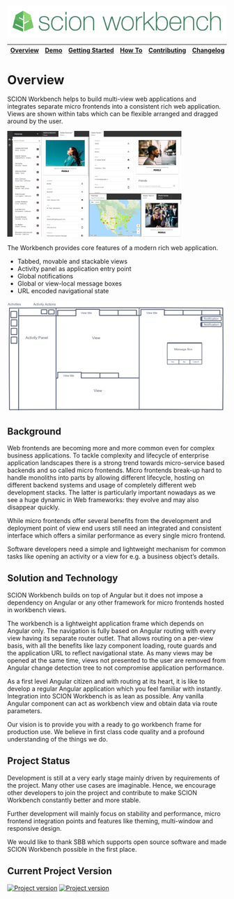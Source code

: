 ![SCION Workbench](/resources/site/logo/scion-workbench-banner.png)

[Overview][menu-overview] | [Demo][menu-demo] | [Getting&nbsp;Started][menu-getting-started] | [How&nbsp;To][menu-how-to] | [Contributing][menu-contributing] | [Changelog][menu-changelog] | [Sponsoring][menu-sponsoring] | [Links][menu-links]
|---|---|---|---|---|---|---|---|

# Overview

SCION Workbench helps to build multi-view web applications and integrates separate micro frontends into a consistent rich web application. Views are shown within tabs which can be flexible arranged and dragged around by the user.

<a href="https://github.com/SchweizerischeBundesbahnen/scion-workbench/raw/master/resources/site/pics/workbench-large.png">![SCION Workbench](/resources/site/pics/workbench-small.png)</a>

The Workbench provides core features of a modern rich web application.
-	Tabbed, movable and stackable views
-	Activity panel as application entry point
-	Global notifications 
-	Global or view-local message boxes
-	URL encoded navigational state

<a href="https://github.com/SchweizerischeBundesbahnen/scion-workbench/raw/master/resources/site/pics/workbench-sketch-large.png">![SCION Workbench Features](/resources/site/pics/workbench-sketch-small.png)</a>

## Background
Web frontends are becoming more and more common even for complex business applications. To tackle complexity and lifecycle of enterprise application landscapes there is a strong trend towards micro-service based backends and so called micro frontends. Micro frontends break-up hard to handle monoliths into parts by allowing different lifecycle, hosting on different backend systems and usage of completely different web development stacks. The latter is particularly important nowadays as we see a huge dynamic in Web frameworks: they evolve and may also disappear quickly.

While micro frontends offer several benefits from the development and deployment point of view end users still need an integrated and consistent interface which offers a similar performance as every single micro frontend.

Software developers need a simple and lightweight mechanism for common tasks like opening an activity or a view for e.g. a business object’s details.

## Solution and Technology
SCION Workbench builds on top of Angular but it does not impose a dependency on Angular or any other framework for micro frontends hosted in workbench views.

The workbench is a lightweight application frame which depends on Angular only. The navigation is fully based on Angular routing with every view having its separate router outlet. That allows routing on a per-view basis, with all the benefits like lazy component loading, route guards and the application URL to reflect navigational state. As many views may be opened at the same time, views not presented to the user are removed from Angular change detection tree to not compromise application performance.

As a first level Angular citizen and with routing at its heart, it is like to develop a regular Angular application which you feel familiar with instantly. Integration into SCION Workbench is as lean as possible. Any vanilla Angular component can act as workbench view and obtain data via route parameters. 

Our vision is to provide you with a ready to go workbench frame for production use. We believe in first class code quality and a profound understanding of the things we do.

## Project Status
Development is still at a very early stage mainly driven by requirements of the project. Many other use cases are imaginable. Hence, we encourage other developers to join the project and contribute to make SCION Workbench constantly better and more stable.

Further development will mainly focus on stability and performance, micro frontend integration points and features like theming, multi-window and responsive design.

We would like to thank SBB which supports open source software and made SCION Workbench possible in the first place.

## Current Project Version
[![Project version](https://img.shields.io/npm/v/@scion/workbench.svg)][menu-download] [![Project version](https://img.shields.io/npm/v/@scion/workbench/next.svg)][menu-download]

[menu-overview]: /README.md
[menu-demo]: https://blog.sbb.technology/scion-workbench-demo/#/(view.6:heatmap//view.5:person/79//view.4:person/39//view.3:person/15//view.2:person/38//view.1:person/66//activity:person-list)?viewgrid=eyJpZCI6MSwic2FzaDEiOlsidmlld3BhcnQuMSIsInZpZXcuMSIsInZpZXcuMiIsInZpZXcuMSJdLCJzYXNoMiI6eyJpZCI6Miwic2FzaDEiOlsidmlld3BhcnQuMiIsInZpZXcuMyIsInZpZXcuMyJdLCJzYXNoMiI6eyJpZCI6Mywic2FzaDEiOlsidmlld3BhcnQuNCIsInZpZXcuNiIsInZpZXcuNiJdLCJzYXNoMiI6WyJ2aWV3cGFydC4zIiwidmlldy40Iiwidmlldy40Iiwidmlldy41Il0sInNwbGl0dGVyIjowLjQ4NTk2MTEyMzExMDE1MTEsImhzcGxpdCI6ZmFsc2V9LCJzcGxpdHRlciI6MC41NTk0MjQzMjY4MzM3OTc1LCJoc3BsaXQiOnRydWV9LCJzcGxpdHRlciI6MC4zMjI2Mjc3MzcyMjYyNzczLCJoc3BsaXQiOmZhbHNlfQ%3D%3D
[menu-download]: https://www.npmjs.com/package/@scion/workbench
[menu-getting-started]: /resources/site/getting-started.md
[menu-how-to]: /resources/site/how-to.md
[menu-contributing]: /CONTRIBUTING.md
[menu-changelog]: /resources/site/changelog.md
[menu-sponsoring]: /resources/site/sponsors.md
[menu-links]: /resources/site/links.md

